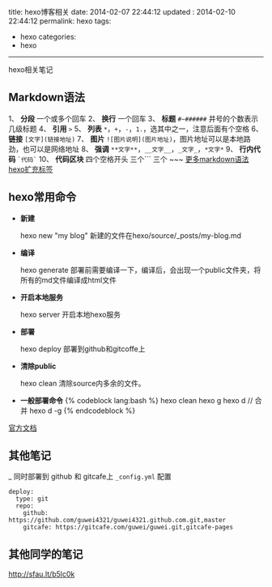 title: hexo博客相关
date: 2014-02-07 22:44:12
updated : 2014-02-10 22:44:12
permalink: hexo
tags:
- hexo
categories:
- hexo
---

hexo相关笔记
<!--more-->

## Markdown语法

1、 __分段__ 一个或多个回车
2、 __换行__ 一个回车
3、 __标题__ `#~######` 井号的个数表示几级标题
4、 __引用__ `>`
5、 __列表__ `*`，`+`，`-`，`1.`，选其中之一，注意后面有个空格
6、 __链接__ `[文字](链接地址)`
7、 __图片__ `![图片说明](图片地址)`，图片地址可以是本地路劲，也可以是网络地址
8、 __强调__ `**文字**`，`__文字__`，`_文字_`，`*文字*`
9、 __行内代码__ `` `代码` ``
10、 __代码区块__ 四个空格开头 三个\`\`\` 三个 \~\~\~
[更多markdown语法](http://markdown.tw/)
[hexo扩充标签](https://hexo.io/zh-cn/docs/tag-plugins.html)

## hexo常用命令

+ **新建**

    hexo new "my blog"
新建的文件在hexo/source/_posts/my-blog.md

+ **编译**

    hexo generate
部署前需要编译一下，编译后，会出现一个public文件夹，将所有的md文件编译成html文件

+ **开启本地服务**

    hexo server
开启本地hexo服务

+ **部署**

    hexo deploy
部署到github和gitcoffe上

+ **清除public**

    hexo clean
清除source内多余的文件。

+ **一般部署命令**
{% codeblock lang:bash %}
hexo clean
hexo g
hexo d
// 合并 hexo d -g
{% endcodeblock %}

[官方文档](https://hexo.io/zh-cn/docs/commands.html)

##  其他笔记
_ 同时部署到 github 和 gitcafe上 `_config.yml` 配置
~~~
deploy:
  type: git
  repo:
    github: https://github.com/guwei4321/guwei4321.github.com.git,master
    gitcafe: https://gitcafe.com/guwei/guwei.git,gitcafe-pages
~~~

## 其他同学的笔记
<http://sfau.lt/b5lc0k>